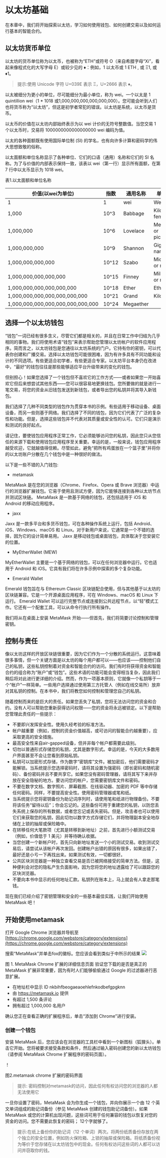 # 以太坊基础


在本章中，我们将开始探索以太坊，学习如何使用钱包、如何创建交易以及如何运行基本的智能合约。


## 以太坊货币单位

以太坊的货币单位称为以太币，也被称为“ETH”或符号 О（来自希腊字母“Xi”，看起来像程式化的大写字母 E）或较少见的 ♦：例如，1 以太币或 1 ETH , 或 Ξ1, 或 ♦1。

> 提示:使用 Unicode 字符 U+039E 表示 Ξ，U+2666 表示 ♦。


以太被细分为更小的单位，尽可能细分为最小单位，称为 wei。一个以太是 1 quintillion wei（1 * 1018 或1,000,000,000,000,000,000）。您可能会听到人们也将货币称为“以太坊”，但这是初学者常犯的错误。以太坊是系统，以太币是货币。

以太币的价值在以太坊内部始终表示为以 wei 计价的无符号整数值。当您交易 1 个以太币时，交易将 1000000000000000000 wei 编码为值。

以太的各种面额既有使用国际单位制 (SI) 的学名，也有向许多计算和密码学的伟大思想致敬的俗称。

以太面额和单位名称显示了各种单位、它们的口语（通用）名称和它们的 SI 名​​称。为了与价值的内部表示保持一致，该表以 wei（第一行）显示所有面额，在第 7 行中以太币显示为 1018 wei。

表1.以太面额和单位名称

|价值(以wei为单位)|指数|通用名称|单位名称|
|--|--|--|--|
|1|1|wei|Wei
|1,000|10^3|Babbage|Kilowei or femtoether|
|1,000,000|10^6|Lovelace|Megawei or picoether|
|1,000,000,000|10^9|Shannon|Gigawei or nanoether|
|1,000,000,000,000|10^12|Szabo|Microether or micro|
|1,000,000,000,000,000|10^15|Finney|Milliether or milli|
|1,000,000,000,000,000,000|10^18|Ether|Ether|
|1,000,000,000,000,000,000,000|10^21|Grand|Kiloether|
|1,000,000,000,000,000,000,000,000|10^24|Megaether|


## 选择一个以太坊钱包

“钱包”一词已经有很多含义，尽管它们都是相关的，并且在日常工作中归结为几乎相同的事物。我们将使用术语“钱包”来表示帮助您管理以太坊帐户的软件应用程序。简而言之，以太坊钱包是您通往以太坊系统的门户。它持有你的密钥，可以代表你创建和广播交易。选择以太坊钱包可能很困难，因为有许多具有不同功能和设计的不同选项。有些更适合初学者，有些更适合专家。以太坊平台本身仍在改进中，“最好”的钱包往往是那些能够适应平台升级带来的变化的钱包。

但别担心！如果您选择了一个钱包但不喜欢它的工作方式——或者如果您一开始喜欢它但后来想尝试其他东西——您可以很容易地更换钱包。您所要做的就是进行一笔交易，将您的资金从旧钱包发送到新钱包，或者导出您的私钥并将其导入新钱包。

我们选择了几种不同类型的钱包作为贯穿本书的示例。有些适用于移动设备、桌面设备，而另一些则基于网络。我们选择了不同的钱包，因为它们代表了广泛的复杂性和功能。但是，选择这些钱包并不代表对其质量或安全性的认可。它们只是演示和测试的良好起点。

请记住，要使钱包应用程序正常工作，它必须能够访问您的私钥，因此您只从您信任的来源下载和使用钱包应用程序至关重要。幸运的是，一般来说，钱包应用程序越受欢迎，它就越值得信赖。尽管如此，避免“把所有鸡蛋放在一个篮子里”并将你的以太坊账户分散在几个钱包中是一种很好的做法。

以下是一些不错的入门钱包:

+ metamask

MetaMask 是在您的浏览器（Chrome、Firefox、Opera 或 Brave 浏览器）中运行的浏览器扩展钱包。它易于使用且测试方便，因为它能够连接到各种以太坊节点并测试区块链。 MetaMask 是一款基于网络的钱包，还包括适用于 iOS 和 Android 的移动应用程序。

+ jaxx

Jaxx 是一款多平台和多货币钱包，可在各种操作系统上运行，包括 Android、iOS、Windows、macOS 和 Linux。对于新用户来说，它通常是一个不错的选择，因为它的设计简单易用。 Jaxx 是移动钱包或桌面钱包，具体取决于您安装它的位置。

+ MyEtherWallet (MEW)

MyEtherWallet 主要是一个基于网络的钱包，可以在任何浏览器中运行。它也适用于 Android 和 iOS。它具有我们将在许多示例中探索的多个复杂功能。

+ Emerald Wallet


Emerald 钱包旨在与 Ethereum Classic 区块链配合使用，但与其他基于以太坊的区块链兼容。它是一个开源桌面应用程序，可在 Windows、macOS 和 Linux 下运行。 Emerald Wallet 可以运行完整节点或连接到公共远程节点，以“轻”模式工作。它还有一个配套工具，可以从命令行执行所有操作。


我们将从在桌面上安装 MetaMask 开始——但首先，我们将简要讨论控制和管理密钥。


## 控制与责任

像以太坊这样的开放区块链很重要，因为它们作为一个分散的系统运行。这意味着很多事情，但一个关键方面是以太坊的每个用户都可以——也应该——控制他们自己的私钥，这些私钥控制着对资金和智能合约的访问。我们有时将获得资金和智能合约的组合称为“账户”或“钱包”。这些术语的功能可能会变得相当复杂，因此我们稍后将对此进行更详细的介绍。然而，作为一项基本原则，它就像一个私钥等于一个“帐户”一样简单。一些用户选择通过使用第三方托管人（例如在线交易所）放弃对其私钥的控制。在本书中，我们将教您如何控制和管理您自己的私钥。

随着控制而来的是巨大的责任。如果您丢失了私钥，您将无法访问您的资金和合约。没有人可以帮助您重新获得访问权限——您的资金将永远被锁定。以下是帮助您管理此责任的一些提示：

+ 不要即兴发挥安全性。使用久经考验的标准方法。
+ 帐户越重要（例如，控制的资金价值越高，或可访问的智能合约越重要），应采取更高的安全措施。
+ 最高安全性来自air-gapped设备，但并非每个帐户都需要此级别。
+ 切勿以普通形式存储您的私钥，尤其是数字形式。幸运的是，今天的大多数用户界面甚至不会让您看到原始私钥。
+ 私钥可以加密形式存储，作为数字“密钥库”文件。被加密后，他们需要密码才能解锁。当系统提示您选择密码时，请将其设置为强密码（即长密码和随机密码）、备份密码并且不要共享它。如果您没有密码管理器，请将其写下来并存放在安全隐秘的地方。要访问您的帐户，您需要密钥库文件和密码。
+ 不要在数字文档、数字照片、屏幕截图、在线驱动器、加密的 PDF 等中存储任何密码。同样，不要提高安全性。使用密码管理器或笔和纸。
+ 当系统提示您将密钥备份为助记词序列时，请使用笔和纸进行物理备份。不要将该任务“留待以后”；你会忘记的。这些备份可用于重建您的私钥，以防您丢失系统上保存的所有数据，或者您忘记或丢失密码。但是，攻击者也可以使用它们来获取您的私钥，因此切勿以数字方式存储它们，并将物理副本安全地存储在上锁的抽屉或保险箱中。
+ 在转移任何大笔款项（尤其是转移到新地址）之前，首先进行小额测试交易（例如，价值低于 1 美元）并等待确认收据。
+ 当您创建一个新帐户时，首先只向新地址发送一个小的测试交易。收到测试交易后，请尝试从该帐户再次发回。创建帐户出错的原因有很多，如果出错了，最好还是小亏一下再找出来。如果测试有效，一切都很好。
+ 公共区块浏览器是一种独立查看交易是否已被网络接受的简单方法。但是，这种便利会对您的隐私产生负面影响，因为您将您的地址透露给了可以跟踪您的区块浏览器。
+ 不要向本书中显示的任何地址汇款。私钥列在账本上，马上就会有人拿走那笔钱。

现在我们已经介绍了密钥管理和安全的一些基本最佳实践，让我们开始使用 MetaMask 吧！

##  开始使用metamask
打开 Google Chrome 浏览器并导航至[https://chrome.google.com/webstore/category/extensions](https://chrome.google.com/webstore/category/extensions)

搜索“MetaMask”并单击fox的徽标。您应该会看到类似于中所示的结果
![](https://github.com/JBossBC/ethereumbook-ch/blob/main/book/images/metamask_download.png?raw=true)


图 1. MetaMask Chrome 扩展的详细信息页面
验证您下载的是否是真正的 MetaMask 扩展非常重要，因为有时人们能够偷偷通过 Google 的过滤器进行恶意扩展。

+ 在地址栏中显示 ID nkbihfbeogaeaoehlefnkodbefgpgknn
+ 由 https://metamask.io 提供
+ 有超过 1,500 条评论
+ 拥有超过 1,000,000 名用户



确认您正在查看正确的扩展程序后，单击“添加到 Chrome”进行安装。


### 创建一个钱包


安装 MetaMask 后，您应该会在浏览器的工具栏中看到一个新图标（狐狸头）。单击它开始。您将被要求接受条款和条件，然后通过输入密码创建您的新以太坊钱包（请参阅 MetaMask Chrome 扩展程序的密码页面）。

！[](https://github.com/JBossBC/ethereumbook-ch/blob/main/book/images/metamask_password.png?raw=true)

图2.metamask chrome 扩展的密码界面

> 提示: 密码控制对metamask的访问，因此任何有权访问您的浏览器的人都无法使用它


一旦你设置了密码，MetaMask 会为你生成一个钱包，并向你展示一个由 12 个英文单词组成的助记词备份（参见 MetaMask 创建的钱包助记词备份）。如果 MetaMask 或您的计算机出现问题，这些词可用于任何兼容的钱包以恢复对您的资金的访问。您不需要此恢复的密码； 12个字就够了。

> 提示:在纸上备份你的助记词（12 个单词）两次。将两份纸质备份存放在两个独立的安全位置，例如防火保险箱、上锁的抽屉或保险箱。将纸质备份视为等价于您存储在以太坊钱包中的现金。任何有权访问这些词的人都可以访问并窃取你的钱。


